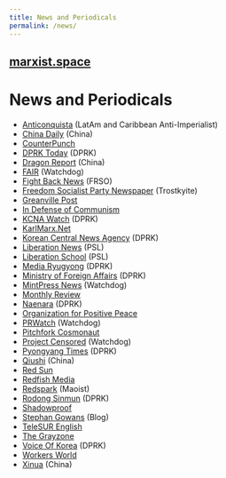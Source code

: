 ```yaml
---
title: News and Periodicals
permalink: /news/
---
```


## [marxist.space](https://marxist.space)

# News and Periodicals

* [Anticonquista](https://anticonquista.com/) (LatAm and Caribbean Anti-Imperialist)
* [China Daily](http://global.chinadaily.com.cn/) (China)
* [CounterPunch](https://www.counterpunch.org/)
* [DPRK Today](https://www.dprktoday.com/) (DPRK)
* [Dragon Report](http://dragonreport.com/Dragon_Report/home/home.html) (China)
* [FAIR](https://fair.org/) (Watchdog)
* [Fight Back News](https://www.fightbacknews.org/) (FRSO)
* [Freedom Socialist Party Newspaper](https://socialism.com/freedom-socialist-newspaper/) (Trostkyite)
* [Greanville Post](https://www.greanvillepost.com/)
* [In Defense of Communism](https://www.idcommunism.com/)
* [KCNA Watch](https://kcnawatch.org/korea-central-tv-livestream/) (DPRK)
* [KarlMarx.Net](https://sites.google.com/a/karlmarx.net/open/)
* [Korean Central News Agency](https://www.kcna.kp) (DPRK)
* [Liberation News](https://www.liberationnews.org/) (PSL)
* [Liberation School](https://liberationschool.org/) (PSL)
* [Media Ryugyong](http://mediaryugyong.com.kp/index.php/first/select_language/2/1) (DPRK)
* [Ministry of Foreign Affairs](http://www.mfa.gov.kp/en/) (DPRK)
* [MintPress News](https://www.mintpressnews.com/) (Watchdog)
* [Monthly Review](https://monthlyreview.org/)
* [Naenara](https://www.naenara.com.kp/) (DPRK)
* [Organization for Positive Peace](https://forpositivepeace.org/)
* [PRWatch](https://www.prwatch.org/) (Watchdog)
* [Pitchfork Cosmonaut](https://pitchforkcosmonaut.org/)
* [Project Censored](https://www.projectcensored.org/) (Watchdog)
* [Pyongyang Times](https://www.pyongyangtimes.com.kp/) (DPRK)
* [Qiushi](http://english.qstheory.cn/) (China)
* [Red Sun](http://www.redsun.org/)
* [Redfish Media](https://redfish.media/)
* [Redspark](https://www.redspark.nu/en/) (Maoist)
* [Rodong Sinmun](http://www.rodong.rep.kp/en/) (DPRK)
* [Shadowproof](https://shadowproof.com/)
* [Stephan Gowans](https://gowans.blog/) (Blog)
* [TeleSUR English](https://www.telesurenglish.net/)
* [The Grayzone](https://thegrayzone.com/)
* [Voice Of Korea](https://www.vok.rep.kp/index.php?CHANNEL=2&lang=) (DPRK)
* [Workers World](https://www.workers.org/)
* [Xinua](http://www.xinhuanet.com/english/home.htm) (China)
